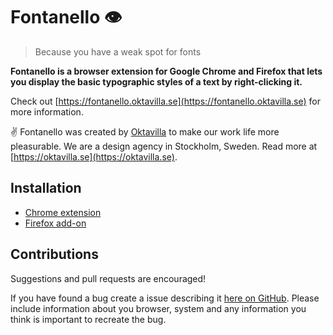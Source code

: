 # Fontanello 👁

> Because you have a weak spot for fonts

__Fontanello is a browser extension for Google Chrome and Firefox that lets you display the basic typographic styles of a text by right-clicking it.__

Check out [https://fontanello.oktavilla.se](https://fontanello.oktavilla.se) for more information.

✌️ Fontanello was created by [Oktavilla](https://oktavilla.se) to make our work life more pleasurable. We are a design agency in Stockholm, Sweden. Read more at [https://oktavilla.se](https://oktavilla.se).

## Installation

* [Chrome extension](https://chrome.google.com/webstore/detail/fontanello/jdlhfjlpaijjhklfadlhbbmpjfddkglc)
* [Firefox add-on](https://addons.mozilla.org/en-US/firefox/addon/fontanello/)

## Contributions

Suggestions and pull requests are encouraged!

If you have found a bug create a issue describing it [here on GitHub](https://github.com/Oktavilla/fontanello/issues). Please include information about you browser, system and any information you think is important to recreate the bug.